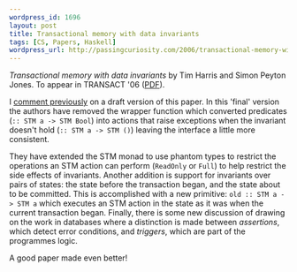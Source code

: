 ```yaml
--- 
wordpress_id: 1696
layout: post
title: Transactional memory with data invariants
tags: [CS, Papers, Haskell]
wordpress_url: http://passingcuriosity.com/2006/transactional-memory-with-data-invariants/
---
```


*Transactional memory with data invariants* by Tim Harris and Simon Peyton
Jones. To appear in TRANSACT '06
([PDF](http://research.microsoft.com/~tharris/papers/2006-transact.pdf)).

I [comment previously](/2006/transactional-memory-with-data-invariants/) on a
draft version of this paper. In this 'final' version the authors have removed
the wrapper function which converted predicates (`:: STM a -> STM Bool`) into
actions that raise exceptions when the invariant doesn't hold (`:: STM a ->
STM ()`) leaving the interface a little more consistent.

They have extended the STM monad to use phantom types to restrict the
operations an STM action can perform (`ReadOnly` or `Full`) to help restrict
the side effects of invariants. Another addition is support for invariants
over pairs of states: the state before the transaction began, and the state
about to be committed. This is accomplished with a new primitive: `old :: STM
a -> STM a` which executes an STM action in the state as it was when the
current transaction began. Finally, there is some new discussion of drawing on
the work in databases where a distinction is made between *assertions*, which
detect error conditions, and *triggers*, which are part of the programmes
logic.

A good paper made even better!